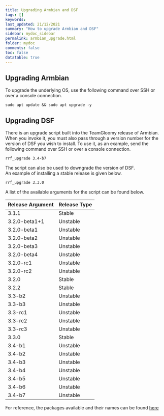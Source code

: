 ```yaml
---
title: Upgrading Armbian and DSF
tags: []
keywords: 
last_updated: 21/12/2021
summary: "How to upgrade Armbian and DSF"
sidebar: mydoc_sidebar
permalink: armbian_upgrade.html
folder: mydoc
comments: false
toc: false
datatable: true
---
```


## Upgrading Armbian

To upgrade the underlying OS, use the following command over SSH or over a console connection.   
```
sudo apt update && sudo apt upgrade -y
```

## Upgrading DSF

There is an upgrade script built into the TeamGloomy release of Armbian.  
When you invoke it, you must also pass through a version number for the version of DSF you wish to install.
To use it, as an example, send the following command over SSH or over a console connection.   

```
rrf_upgrade 3.4-b7
```  
The script can also be used to downgrade the version of DSF.  
An example of installing a stable release is given below.  
```
rrf_upgrade 3.3.0
```  

A list of the available arguments for the script can be found below.  

<div class="datatable-begin"></div>

|Release Argument|Release Type|
| :------------- |:-------------|
|3.1.1|Stable|
|3.2.0-beta1+1|Unstable|
|3.2.0-beta1|Unstable|
|3.2.0-beta2|Unstable|
|3.2.0-beta3|Unstable|
|3.2.0-beta4|Unstable|
|3.2.0-rc1|Unstable|
|3.2.0-rc2|Unstable|
|3.2.0|Stable|
|3.2.2|Stable|
|3.3-b2|Unstable|
|3.3-b3|Unstable|
|3.3-rc1|Unstable|
|3.3-rc2|Unstable|
|3.3-rc3|Unstable|
|3.3.0|Stable|
|3.4-b1|Unstable|
|3.4-b2|Unstable|
|3.4-b3|Unstable|
|3.4-b4|Unstable|
|3.4-b5|Unstable|
|3.4-b6|Unstable|
|3.4-b7|Unstable|
<div class="datatable-end"></div>

For reference, the packages available and their names can be found [here](https://pkg.duet3d.com/dists/unstable/armv7/binary-armhf/)